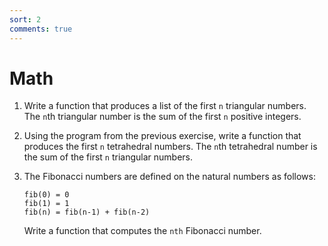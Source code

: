 ```yaml
---
sort: 2
comments: true
---
```


#  Math

1.  Write a function that produces a list of the first `n`
    triangular numbers.  The `n`th triangular number is the sum
    of the first `n` positive integers.

1.  Using the program from the previous exercise, write a
    function that produces the first `n` tetrahedral numbers.
    The `n`th tetrahedral number is the sum of the first `n`
    triangular numbers.

1.  The Fibonacci numbers are defined on the natural numbers as
    follows:

    ```
    fib(0) = 0
    fib(1) = 1
    fib(n) = fib(n-1) + fib(n-2)
    ```

    Write a function that computes the `nth` Fibonacci number.
